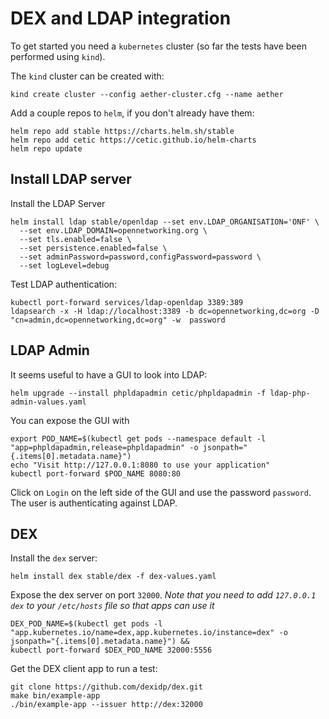 # DEX and LDAP integration

To get started you need a `kubernetes` cluster (so far the tests have been performed using `kind`).

The `kind` cluster can be created with:
```
kind create cluster --config aether-cluster.cfg --name aether
```

Add a couple repos to `helm`, if you don't already have them:
```
helm repo add stable https://charts.helm.sh/stable
helm repo add cetic https://cetic.github.io/helm-charts
helm repo update
```

## Install LDAP server

Install the LDAP Server
```
helm install ldap stable/openldap --set env.LDAP_ORGANISATION='ONF' \
  --set env.LDAP_DOMAIN=opennetworking.org \
  --set tls.enabled=false \
  --set persistence.enabled=false \
  --set adminPassword=password,configPassword=password \
  --set logLevel=debug
```

Test LDAP authentication:
```
kubectl port-forward services/ldap-openldap 3389:389
ldapsearch -x -H ldap://localhost:3389 -b dc=opennetworking,dc=org -D "cn=admin,dc=opennetworking,dc=org" -w  password
```

## LDAP Admin

It seems useful to have a GUI to look into LDAP:
```
helm upgrade --install phpldapadmin cetic/phpldapadmin -f ldap-php-admin-values.yaml
```
You can expose the GUI with
```
export POD_NAME=$(kubectl get pods --namespace default -l "app=phpldapadmin,release=phpldapadmin" -o jsonpath="{.items[0].metadata.name}")
echo "Visit http://127.0.0.1:8080 to use your application"
kubectl port-forward $POD_NAME 8080:80
```

Click on `Login` on the left side of the GUI and use the password `password`.
The user is authenticating against LDAP.

## DEX

Install the `dex` server:
```
helm install dex stable/dex -f dex-values.yaml
```

Expose the dex server on port `32000`.
_Note that you need to add `127.0.0.1 dex` to your `/etc/hosts` file so that apps can use it_

```
DEX_POD_NAME=$(kubectl get pods -l "app.kubernetes.io/name=dex,app.kubernetes.io/instance=dex" -o jsonpath="{.items[0].metadata.name}") &&
kubectl port-forward $DEX_POD_NAME 32000:5556
```

Get the DEX client app to run a test:

```
git clone https://github.com/dexidp/dex.git
make bin/example-app
./bin/example-app --issuer http://dex:32000
```

